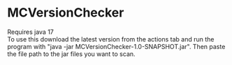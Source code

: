 # MCVersionChecker

Requires java 17  
To use this download the latest version from the actions tab and run the program with "java -jar MCVersionChecker-1.0-SNAPSHOT.jar". Then paste the file path to the jar files you want to scan.
